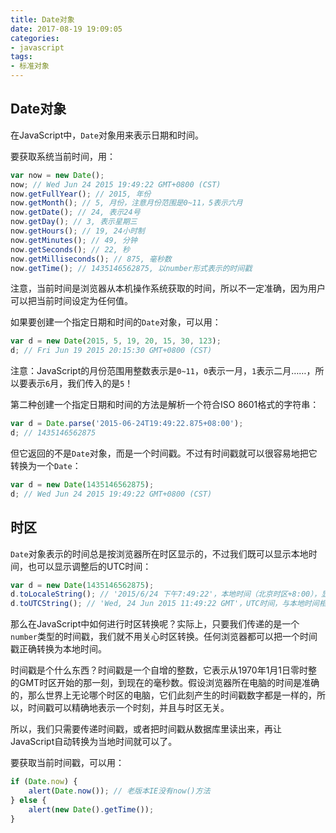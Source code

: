 ```yaml
---
title: Date对象
date: 2017-08-19 19:09:05
categories:
- javascript
tags:
- 标准对象
---
```

## Date对象
在JavaScript中，`Date`对象用来表示日期和时间。
<!-- more -->
要获取系统当前时间，用：
```js
var now = new Date();
now; // Wed Jun 24 2015 19:49:22 GMT+0800 (CST)
now.getFullYear(); // 2015, 年份
now.getMonth(); // 5, 月份，注意月份范围是0~11，5表示六月
now.getDate(); // 24, 表示24号
now.getDay(); // 3, 表示星期三
now.getHours(); // 19, 24小时制
now.getMinutes(); // 49, 分钟
now.getSeconds(); // 22, 秒
now.getMilliseconds(); // 875, 毫秒数
now.getTime(); // 1435146562875, 以number形式表示的时间戳
```
注意，当前时间是浏览器从本机操作系统获取的时间，所以不一定准确，因为用户可以把当前时间设定为任何值。

如果要创建一个指定日期和时间的`Date`对象，可以用：
```js
var d = new Date(2015, 5, 19, 20, 15, 30, 123);
d; // Fri Jun 19 2015 20:15:30 GMT+0800 (CST)
```
注意：JavaScript的月份范围用整数表示是`0~11`，`0`表示一月，`1`表示二月……，所以要表示`6`月，我们传入的是`5`！

第二种创建一个指定日期和时间的方法是解析一个符合ISO 8601格式的字符串：
```js
var d = Date.parse('2015-06-24T19:49:22.875+08:00');
d; // 1435146562875
```
但它返回的不是`Date`对象，而是一个时间戳。不过有时间戳就可以很容易地把它转换为一个`Date`：
```js
var d = new Date(1435146562875);
d; // Wed Jun 24 2015 19:49:22 GMT+0800 (CST)
```
## 时区
`Date`对象表示的时间总是按浏览器所在时区显示的，不过我们既可以显示本地时间，也可以显示调整后的UTC时间：
```js
var d = new Date(1435146562875);
d.toLocaleString(); // '2015/6/24 下午7:49:22'，本地时间（北京时区+8:00），显示的字符串与操作系统设定的格式有关
d.toUTCString(); // 'Wed, 24 Jun 2015 11:49:22 GMT'，UTC时间，与本地时间相差8小时
```
那么在JavaScript中如何进行时区转换呢？实际上，只要我们传递的是一个`number`类型的时间戳，我们就不用关心时区转换。任何浏览器都可以把一个时间戳正确转换为本地时间。

时间戳是个什么东西？时间戳是一个自增的整数，它表示从1970年1月1日零时整的GMT时区开始的那一刻，到现在的毫秒数。假设浏览器所在电脑的时间是准确的，那么世界上无论哪个时区的电脑，它们此刻产生的时间戳数字都是一样的，所以，时间戳可以精确地表示一个时刻，并且与时区无关。

所以，我们只需要传递时间戳，或者把时间戳从数据库里读出来，再让JavaScript自动转换为当地时间就可以了。

要获取当前时间戳，可以用：
```js
if (Date.now) {
    alert(Date.now()); // 老版本IE没有now()方法
} else {
    alert(new Date().getTime());
}
```
